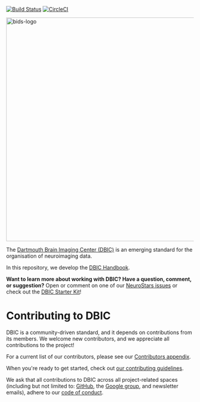 [![Build Status](https://travis-ci.com/dbic/handbook.svg?branch=master)](https://travis-ci.com/dbic/handbook)
[![CircleCI](https://circleci.com/gh/dbic/handbook.svg?style=svg)](https://circleci.com/gh/dbic/handbook)


<img src="./DBIC_logo/DBIC_logo_black_transparent_background_crop.png" alt="bids-logo" width="600"/>

The [Dartmouth Brain Imaging Center (DBIC)](https://dartmouth.edu/dbic) is an emerging standard for the
organisation of neuroimaging data.

In this repository, we develop the
[DBIC Handbook](https://dbic-handbook.readthedocs.io/en/latest/).

**Want to learn more about working with DBIC? Have a question, comment, or suggestion?**
Open or comment on one of our [NeuroStars issues](https://neurostars.org/tags/bids) or check out the [DBIC Starter Kit](https://github.com/dbic/bids-starter-kit)!

# Contributing to DBIC

DBIC is a community-driven standard, and it depends on contributions from its members.
We welcome new contributors, and we appreciate all contributions to the project!

For a current list of our contributors, please see our [Contributors appendix](https://github.com/dbic/handbook/blob/master/src/99-appendices/01-contributors.md).

When you're ready to get started, check out [our contributing guidelines](https://github.com/dbic/handbook/blob/master/CONTRIBUTING.md).

We ask that all contributions to DBIC across all project-related spaces (including but not limited to:
[GitHub](https://github.com/dbic),
the [Google group](https://groups.google.com/forum/#!forum/bids-discussion), and newsletter emails),
adhere to our [code of conduct](https://github.com/dbic/handbook/blob/master/CODE_OF_CONDUCT.md).
